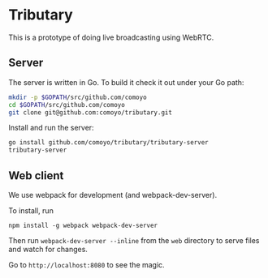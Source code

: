 Tributary
=========

This is a prototype of doing live broadcasting using WebRTC.

Server
------

The server is written in Go. To build it check it out under your Go path:
```bash
mkdir -p $GOPATH/src/github.com/comoyo
cd $GOPATH/src/github.com/comoyo
git clone git@github.com:comoyo/tributary.git
```

Install and run the server:
```bash
go install github.com/comoyo/tributary/tributary-server
tributary-server
```

## Web client
We use webpack for development (and webpack-dev-server).

To install, run

    npm install -g webpack webpack-dev-server

Then run `webpack-dev-server --inline` from the `web` directory to serve
files and watch for changes.

Go to `http://localhost:8080` to see the magic.
